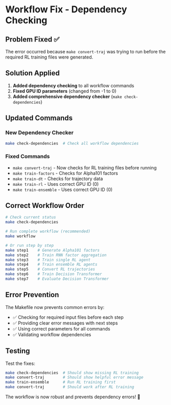 # Workflow Fix - Dependency Checking

## Problem Fixed ✅

The error occurred because `make convert-traj` was trying to run before the required RL training files were generated.

## Solution Applied

1. **Added dependency checking** to all workflow commands
2. **Fixed GPU ID parameters** (changed from -1 to 0)
3. **Added comprehensive dependency checker** (`make check-dependencies`)

## Updated Commands

### New Dependency Checker
```bash
make check-dependencies  # Check all workflow dependencies
```

### Fixed Commands
- `make convert-traj` - Now checks for RL training files before running
- `make train-factors` - Checks for Alpha101 factors
- `make train-dt` - Checks for trajectory data
- `make train-rl` - Uses correct GPU ID (0)
- `make train-ensemble` - Uses correct GPU ID (0)

## Correct Workflow Order

```bash
# Check current status
make check-dependencies

# Run complete workflow (recommended)
make workflow

# Or run step by step
make step1    # Generate Alpha101 factors
make step2    # Train RNN factor aggregation  
make step3    # Train single RL agent
make step4    # Train ensemble RL agents
make step5    # Convert RL trajectories
make step6    # Train Decision Transformer
make step7    # Evaluate Decision Transformer
```

## Error Prevention

The Makefile now prevents common errors by:
- ✅ Checking for required input files before each step
- ✅ Providing clear error messages with next steps
- ✅ Using correct parameters for all commands
- ✅ Validating workflow dependencies

## Testing

Test the fixes:
```bash
make check-dependencies  # Should show missing RL training
make convert-traj        # Should show helpful error message
make train-ensemble      # Run RL training first
make convert-traj        # Should work after RL training
```

The workflow is now robust and prevents dependency errors! 🚀